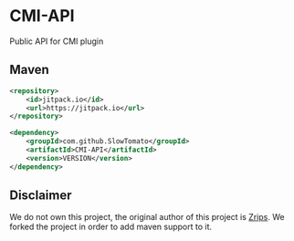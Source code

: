 # CMI-API
Public API for CMI plugin


## Maven

```xml
<repository>
    <id>jitpack.io</id>
    <url>https://jitpack.io</url>
</repository>

<dependency>
    <groupId>com.github.SlowTomato</groupId>
    <artifactId>CMI-API</artifactId>
    <version>VERSION</version>
</dependency>
```

## Disclaimer
We do not own this project, the original author of this project is [Zrips](https://github.com/Zrips/CMI-API). We forked the project in order to add maven support to it.
